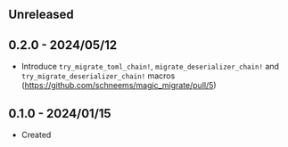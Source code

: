 ## Unreleased

## 0.2.0 - 2024/05/12

- Introduce `try_migrate_toml_chain!`, `migrate_deserializer_chain!` and `try_migrate_deserializer_chain!` macros (https://github.com/schneems/magic_migrate/pull/5)

## 0.1.0 - 2024/01/15

- Created

